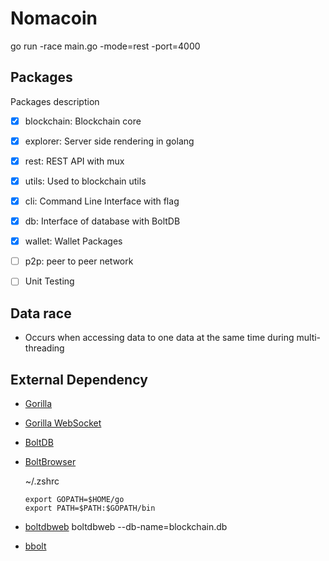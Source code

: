 # Nomacoin

go run -race main.go -mode=rest -port=4000

## Packages

Packages description

- [x] blockchain: Blockchain core

- [x] explorer: Server side rendering in golang

- [x] rest: REST API with mux

- [x] utils: Used to blockchain utils

- [x] cli: Command Line Interface with flag

- [x] db: Interface of database with BoltDB

- [x] wallet: Wallet Packages

- [ ] p2p: peer to peer network

- [ ] Unit Testing

## Data race

- Occurs when accessing data to one data at the same time during multi-threading

## External Dependency

- [Gorilla](https://github.com/gorilla/mux)

- [Gorilla WebSocket](https://pkg.go.dev/github.com/gorilla/websocket)

- [BoltDB](https://github.com/boltdb/bolt)

- [BoltBrowser](https://github.com/br0xen/boltbrowser)

  ~/.zshrc

  ```
  export GOPATH=$HOME/go
  export PATH=$PATH:$GOPATH/bin
  ```

- [boltdbweb](https://github.com/evnix/boltdbweb)
  boltdbweb --db-name=blockchain.db

- [bbolt](https://github.com/etcd-io/bbolt)
